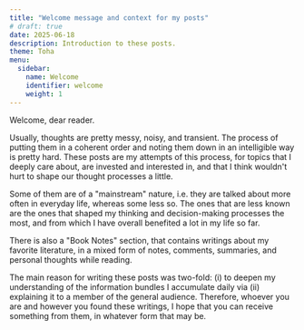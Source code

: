 ```yaml
---
title: "Welcome message and context for my posts"
# draft: true
date: 2025-06-18
description: Introduction to these posts.
theme: Toha
menu:
  sidebar:
    name: Welcome
    identifier: welcome
    weight: 1
---
```


Welcome, dear reader.

Usually, thoughts are pretty messy, noisy, and transient. The process of putting them in a coherent order and noting them down in an intelligible way is pretty hard. These posts are my attempts of this process, for topics that I deeply care about, are invested and interested in, and that I think wouldn't hurt to shape our thought processes a little.

Some of them are of a "mainstream" nature, i.e. they are talked about more often in everyday life, whereas some less so. The ones that are less known are the ones that shaped my thinking and decision-making processes the most, and from which I have overall benefited a lot in my life so far.

There is also a "Book Notes" section, that contains writings about my favorite literature, in a mixed form of notes, comments, summaries, and personal thoughts while reading.

The main reason for writing these posts was two-fold: (i) to deepen my understanding of the information bundles I accumulate daily via (ii) explaining it to a member of the general audience. Therefore, whoever you are and however you found these writings, I hope that you can receive something from them, in whatever form that may be.